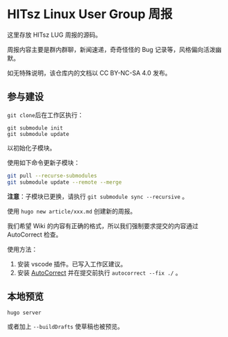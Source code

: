 # HITsz Linux User Group 周报

这里存放 HITsz LUG 周报的源码。

周报内容主要是群内群聊，新闻速递，奇奇怪怪的 Bug 记录等，风格偏向活泼幽默。

如无特殊说明，该仓库内的文档以 CC BY-NC-SA 4.0 发布。

## 参与建设

`git clone`后在工作区执行：

```shell
git submodule init
git submodule update
```

以初始化子模块。

使用如下命令更新子模块：

```sh
git pull --recurse-submodules
git submodule update --remote --merge
```

**注意**：子模块已更换，请执行 `git submodule sync --recursive` 。

使用 `hugo new article/xxx.md` 创建新的周报。

我们希望 Wiki 的内容有正确的格式，所以我们强制要求提交的内容通过 AutoCorrect 检查。

使用方法：

1. 安装 vscode 插件。已写入工作区建议。
2. 安装 [AutoCorrect](https://github.com/huacnlee/autocorrect) 并在提交前执行 `autocorrect --fix ./` 。

## 本地预览

```shell
hugo server
```

或者加上 `--buildDrafts` 使草稿也被预览。
